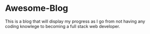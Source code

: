 # Awesome-Blog
This is a blog that will display my progress as I go from not having any coding knowlege to becoming a full stack web developer.

